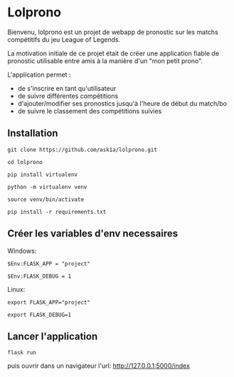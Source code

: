 # Lolprono

Bienvenu, lolprono est un projet de webapp de pronostic sur les matchs compétitifs du jeu League of Legends.

La motivation initiale de ce projet était de créer une application fiable de pronostic utilisable entre amis à la
manière d'un "mon petit prono".

L'application permet :
 - de s'inscrire en tant qu'utilisateur
 - de suivre différentes compétitions
 - d'ajouter/modifier ses pronostics jusqu'à l'heure de début du match/bo
 - de suivre le classement des compétitions suivies

## Installation
```git clone https://github.com/ask1a/lolprono.git```

```cd lolprono```

```pip install virtualenv```

```python -m virtualenv venv```

```source venv/bin/activate```

```pip install -r requirements.txt```

## Créer les variables d'env necessaires
Windows:

```$Env:FLASK_APP = "project"```

```$Env:FLASK_DEBUG = 1```

Linux:

```export FLASK_APP="project"```

```export FLASK_DEBUG=1```

## Lancer l'application

```flask run```

puis ouvrir dans un navigateur l'url:
http://127.0.0.1:5000/index